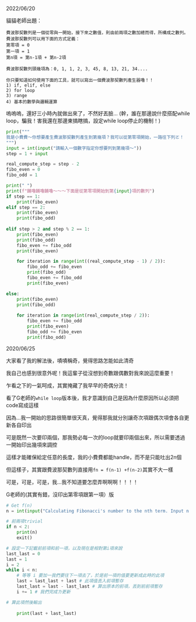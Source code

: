 2022/06/20

貓貓老師出題：

```
費波那契數列是一個從零與一開始，接下來之數值，則由前兩項之數加總而得，所構成之數列。
費波那契數列可以用下面的方式定義：
第零項 = 0
第一項 = 1
第n項 = 第n-1項 + 第n-2項

費波那契數列頭幾項為：0, 1, 1, 2, 3, 45, 8, 13, 21, 34....

你只要知道如何使用下面的工具，就可以寫出一個費波那契數列產生器嚕！！
1) if, elif, else
2) for loop
3) range
4) 基本的數學與邏輯運算
```


嗚嗚嗚，還好三小時內就做出來了，不然好丟臉...
(幹，誰在那邊說什麼搭配while loop，騙我！害我還在那邊東搞瞎搞，設定while loop停止的機制！)

```python
print("""
我是小費費～你想要產生費波那契數列產生到第幾項？我可以從第零項開始，一路往下列ㄛ！
""")
input = int(input("請輸入一個數字指定你想要列到第幾項～"))
step = 1 + input

real_compute_step = step - 2
fibo_even = 0
fibo_odd = 1

print(" ")
print(f"餔嚕餔嚕餔嚕～～～下面是從第零項開始到第{input}項的數列")
if step == 1:
    print(fibo_even)
elif step == 2:
    print(fibo_even)
    print(fibo_odd)
        
elif step > 2 and step % 2 == 1:
    print(fibo_even)
    print(fibo_odd)
    fibo_even += fibo_odd
    print(fibo_even)

    for iteration in range(int((real_compute_step - 1) / 2)):
        fibo_odd += fibo_even
        print(fibo_odd)
        fibo_even += fibo_odd
        print(fibo_even)

else:            
    print(fibo_even)
    print(fibo_odd)
    
    for iteration in range(int(real_compute_step / 2)):
        fibo_even += fibo_odd
        print(fibo_even)
        fibo_odd += fibo_even
        print(fibo_odd)
```


2020/06/25

大家看了我的解法後，嘖嘖稱奇，覺得思路怎能如此清奇

我自己也感到很意外呢！我這輩子從沒想到奇數跟偶數對我來說這麼重要！

乍看之下的一氣呵成，其實掩藏了我早早的奇偶分流！

看了G老師的`while loop`版本後，我才意識到自己是因為什麼原因所以必須把code寫成這樣

因為...我一開始的思路很簡單很天真，覺得那我就分別讓奇次項跟偶次項會各自更新各自印出

可是既然一次要印兩個，那我勢必每一次的loop就要印兩個出來，所以需要透過一開始印出幾項來調控

這樣才能確保給定任意的長度，我的小費費都能handle，而不是只能吐出2n個


但這樣子，其實跟費波那契數列直接用`fn = f(n-1) +f(n-2)`其實不大一樣

可是，可是，可是，我...我不知道要怎麼弄啊啊啊！！！！



G老師的(其實有錯，沒印出第零項跟第一項）版
```python
# Get f(n)
n = int(input("Calculating Fibonacci's number to the nth term. Input n = "))

# 前兩項trivial
if n < 2:
    print(n)
    exit()

# 設定一下記載前前項和前一項，以及現在是相對第i項來說
last_last = 0
last = 1
i = 2
while i < n:
    # 等等 i 要加一我們要往下一項去了，於是前一項的值要更新成此時的此項
    last = last_last + last # 此項值丟入前項暫存
    last_last = last - last_last # 算出原本的前項，丟到前前項暫存
    i += 1 # 我們完成ㄌ更新

# 算此項然後輸出
    
    print(last + last_last)
```
